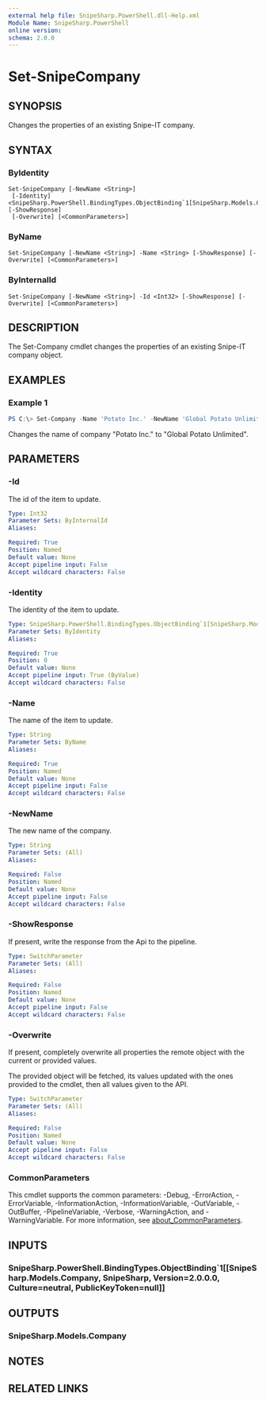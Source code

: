 ```yaml
---
external help file: SnipeSharp.PowerShell.dll-Help.xml
Module Name: SnipeSharp.PowerShell
online version:
schema: 2.0.0
---
```


# Set-SnipeCompany

## SYNOPSIS
Changes the properties of an existing Snipe-IT company.

## SYNTAX

### ByIdentity
```
Set-SnipeCompany [-NewName <String>]
 [-Identity] <SnipeSharp.PowerShell.BindingTypes.ObjectBinding`1[SnipeSharp.Models.Company]> [-ShowResponse]
 [-Overwrite] [<CommonParameters>]
```

### ByName
```
Set-SnipeCompany [-NewName <String>] -Name <String> [-ShowResponse] [-Overwrite] [<CommonParameters>]
```

### ByInternalId
```
Set-SnipeCompany [-NewName <String>] -Id <Int32> [-ShowResponse] [-Overwrite] [<CommonParameters>]
```

## DESCRIPTION
The Set-Company cmdlet changes the properties of an existing Snipe-IT company object.

## EXAMPLES

### Example 1
```powershell
PS C:\> Set-Company -Name 'Potato Inc.' -NewName 'Global Potato Unlimited'
```

Changes the name of company "Potato Inc." to "Global Potato Unlimited".

## PARAMETERS

### -Id
The id of the item to update.

```yaml
Type: Int32
Parameter Sets: ByInternalId
Aliases:

Required: True
Position: Named
Default value: None
Accept pipeline input: False
Accept wildcard characters: False
```

### -Identity
The identity of the item to update.

```yaml
Type: SnipeSharp.PowerShell.BindingTypes.ObjectBinding`1[SnipeSharp.Models.Company]
Parameter Sets: ByIdentity
Aliases:

Required: True
Position: 0
Default value: None
Accept pipeline input: True (ByValue)
Accept wildcard characters: False
```

### -Name
The name of the item to update.

```yaml
Type: String
Parameter Sets: ByName
Aliases:

Required: True
Position: Named
Default value: None
Accept pipeline input: False
Accept wildcard characters: False
```

### -NewName
The new name of the company.

```yaml
Type: String
Parameter Sets: (All)
Aliases:

Required: False
Position: Named
Default value: None
Accept pipeline input: False
Accept wildcard characters: False
```

### -ShowResponse
If present, write the response from the Api to the pipeline.

```yaml
Type: SwitchParameter
Parameter Sets: (All)
Aliases:

Required: False
Position: Named
Default value: None
Accept pipeline input: False
Accept wildcard characters: False
```

### -Overwrite
If present, completely overwrite all properties the remote object with the current or provided values.

The provided object will be fetched, its values updated with the ones provided to the cmdlet, then all values given to the API.

```yaml
Type: SwitchParameter
Parameter Sets: (All)
Aliases:

Required: False
Position: Named
Default value: None
Accept pipeline input: False
Accept wildcard characters: False
```

### CommonParameters
This cmdlet supports the common parameters: -Debug, -ErrorAction, -ErrorVariable, -InformationAction, -InformationVariable, -OutVariable, -OutBuffer, -PipelineVariable, -Verbose, -WarningAction, and -WarningVariable. For more information, see [about_CommonParameters](http://go.microsoft.com/fwlink/?LinkID=113216).

## INPUTS

### SnipeSharp.PowerShell.BindingTypes.ObjectBinding`1[[SnipeSharp.Models.Company, SnipeSharp, Version=2.0.0.0, Culture=neutral, PublicKeyToken=null]]

## OUTPUTS

### SnipeSharp.Models.Company

## NOTES

## RELATED LINKS
